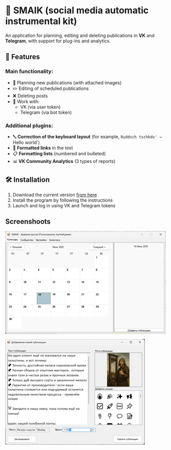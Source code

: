 # 🍔 SMAIK (social media automatic instrumental kit)

An application for planning, editing and deleting publications in **VK** and **Telegram**, with support for plug-ins and analytics.

## 🚀 Features

### Main functionality:
- 📅 Planning new publications (with attached images)
- ✏️ Editing of scheduled publications
- ❌ Deleting posts
- 🔑 Work with:
  - VK (via user token)
  - Telegram (via bot token)

### Additional plugins:
- 🔤 **Correction of the keyboard layout** (for example, `Ruddsch tschkdv' → `Hello world`)
- 🔗 **Formatted links** in the text
- 📋 **Formatting lists** (numbered and bulleted)
- 📊 **VK Community Analytics** (3 types of reports)

## 🛠️ Installation

1. Download the current version [from here](../../releases)
2. Install the program by following the instructions
3. Launch and log in using VK and Telegram tokens

## Screenshoots  

![Main Window (Calendar)](images/mainWin.png)

![Adding new Publication](images/editPublication.png)
